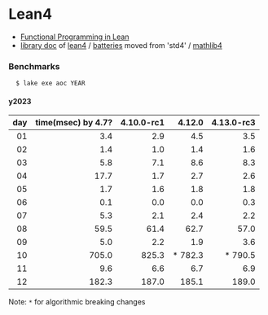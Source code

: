 # Lean4
- [Functional Programming in Lean](https://lean-lang.org/functional_programming_in_lean/title.html#functional-programming-in-lean)
- [library doc](https://leanprover-community.github.io/mathlib4_docs) of [lean4](https://github.com/leanprover/lean4) / [batteries](https://github.com/leanprover-community/batteries) moved from 'std4' /
[mathlib4](https://github.com/leanprover-community/mathlib4)

### Benchmarks

```
  $ lake exe aoc YEAR
```

#### y2023

|day|time(msec) by 4.7?|4.10.0-rc1| 4.12.0 |4.13.0-rc3|
|----:|----------:|------------:|---------:|---------:|
|  01 |       3.4 |        2.9  |      4.5 |      3.5 |
|  02 |       1.4 |        1.0  |      1.4 |      1.6 |
|  03 |       5.8 |        7.1  |      8.6 |      8.3 |
|  04 |      17.7 |        1.7  |      2.7 |      2.6 |
|  05 |       1.7 |        1.6  |      1.8 |      1.8 |
|  06 |       0.1 |        0.0  |      0.0 |      0.3 |
|  07 |       5.3 |        2.1  |      2.4 |      2.2 |
|  08 |      59.5 |       61.4  |     62.7 |     57.0 |
|  09 |       5.0 |        2.2  |      1.9 |      3.6 |
|  10 |     705.0 |      825.3  |  * 782.3 |  * 790.5 |
|  11 |       9.6 |        6.6  |      6.7 |      6.9 |
|  12 |     182.3 |      187.0  |    185.1 |    189.0 |

Note: `*` for algorithmic breaking changes
